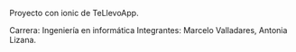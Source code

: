 Proyecto con ionic de TeLlevoApp.

Carrera: Ingeniería en informática
Integrantes: Marcelo Valladares, Antonia Lizana.
